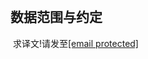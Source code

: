 ```input1

```
```output1

```
## 数据范围与约定

<p> 求译文!请发至<a href="https://darkbzoj.cc/cdn-cgi/l/email-protection" class="__cf_email__" data-cfemail="9cf0e5f8efe5aeacadaedcadaaafb2fff3f1">[email protected]</a></p>

